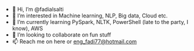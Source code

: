- 👋 Hi, I’m @fadialsalti
- 👀 I’m interested in Machine learning, NLP, Big data, Cloud etc.
- 🌱 I’m currently learning PySpark, NLTK, PowerShell (late to the party, I know), AWS
- 💞️ I’m looking to collaborate on fun stuff
- 📫 Reach me on here or eng_fadi77@hotmail.com

<!---
fadialsalti/fadialsalti is a ✨ special ✨ repository because its `README.md` (this file) appears on your GitHub profile.
You can click the Preview link to take a look at your changes.
--->
